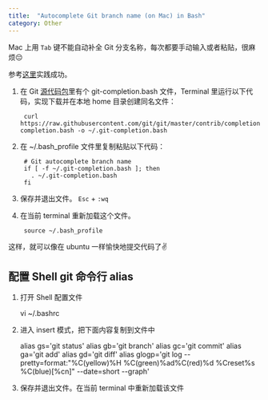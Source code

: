 ```yaml
---
title:  "Autocomplete Git branch name (on Mac) in Bash"
category: Other
---
```

Mac 上用 `Tab` 键不能自动补全 Git 分支名称，每次都要手动输入或者粘贴，很麻烦😔

参考[这里](http://code-worrier.com/blog/autocomplete-git/)实践成功。

<!--more-->

1. 在 Git [源代码包](https://github.com/git/git/blob/master/contrib/completion/git-completion.bash)里有个 git-completion.bash 文件，Terminal 里运行以下代码，实现下载并在本地 home 目录创建同名文件：

        curl https://raw.githubusercontent.com/git/git/master/contrib/completion/git-completion.bash -o ~/.git-completion.bash

2. 在 ~/.bash_profile 文件里复制粘贴以下代码：

        # Git autocomplete branch name
        if [ -f ~/.git-completion.bash ]; then
          . ~/.git-completion.bash
        fi

4. 保存并退出文件。 `Esc` + `:wq`

5. 在当前 terminal 重新加载这个文件。

        source ~/.bash_profile

这样，就可以像在 ubuntu 一样愉快地提交代码了✌️

## 配置 Shell git 命令行 alias

1. 打开 Shell 配置文件

    vi ~/.bashrc

2. 进入 insert 模式，把下面内容复制到文件中

    alias gs='git status'
    alias gb='git branch'
    alias gc='git commit'
    alias ga='git add'
    alias gd='git diff'
    alias glogp='git log --pretty=format:"%C(yellow)%H %C(green)%ad%C(red)%d %Creset%s %C(blue)[%cn]" --date=short --graph'

3. 保存并退出文件。在当前 terminal 中重新加载该文件
